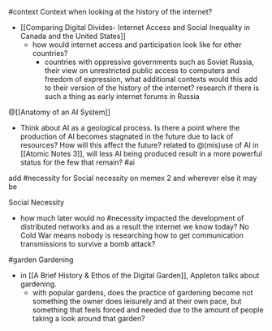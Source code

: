 #context 
Context when looking at the history of the internet?
- [[Comparing Digital Divides- Internet Access and Social Inequality in Canada and the United States]]
	- how would internet access and participation look like for other countries?
		- countries with oppressive governments such as Soviet Russia, their view on unrestricted public access to computers and freedom of expression, what additional contexts would this add to their version of the history of the internet? research if there is such a thing as early internet forums in Russia

@[[Anatomy of an AI System]]
- Think about AI as a geological process. Is there a point where the production of AI becomes stagnated in the future due to lack of resources? How will this affect the future? related to @(mis)use of AI in [[Atomic Notes 3]], will less AI being produced result in a more powerful status for the few that remain? #ai 


add #necessity for Social necessity on memex 2 and wherever else it may be

Social Necessity
- how much later would no #necessity impacted the development of distributed networks and as a result the internet we know today? No Cold War means nobody is researching how to get communication transmissions to survive a bomb attack?



#garden 
Gardening
- in [[A Brief History & Ethos of the Digital Garden]], Appleton talks about gardening. 
	- with popular gardens, does the practice of gardening become not something the owner does leisurely and at their own pace, but something that feels forced and needed due to the amount of people taking a look around that garden?